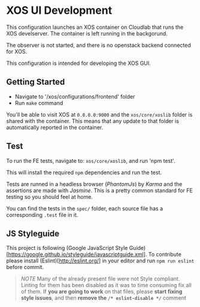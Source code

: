 # XOS UI Development

This configuration launches an XOS container on Cloudlab that runs the XOS develserver. The container is left running
in the backgorund.

The observer is not started, and there is no openstack backend connected for XOS. 

This configuration is intended for developing the XOS GUI. 

## Getting Started

- Navigate to '/xos/configurations/frontend' folder
- Run `make` command

You'll be able to visit XOS at `0.0.0.0:9000` and the `xos/core/xoslib` folder is shared with the container. This means that any update to that folder is automatically reported in the container.

## Test

To run the FE tests, navigate to: `xos/core/xoslib`, and run 'npm test'.

This will install the required `npm` dependencies and run the test.

Tests are runned in a headless browser (_PhantomJs_) by _Karma_ and the assertions are made with _Jasmine_. This is a pretty common standard for FE testing so you should feel at home.

You can find the tests in the `spec/` folder, each source file has a corresponding `.test` file in it.

## JS Styleguide

This project is following (Google JavaScript Style Guide)[https://google.github.io/styleguide/javascriptguide.xml]. To contribute please install (Eslint)[http://eslint.org/] in your editor and run `npm run eslint` before commit.

> _NOTE_
> Many of the already present file were not Style compliant. Linting for them has been disabled as it was to time consuming fix all of them. If **you are going to work** on that files, please **start fixing style issues**, and then **remove the `/* eslint-disable */`** comment

